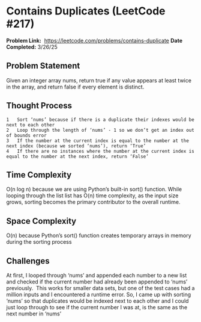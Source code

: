 # Contains Duplicates (LeetCode #217)
**Problem Link:**  https://leetcode.com/problems/contains-duplicate
**Date Completed:** 3/26/25

## Problem Statement
Given an integer array nums, return true if any value appears at least twice in the array, and return false if every element is distinct.

## Thought Process
	1	Sort ‘nums’ because if there is a duplicate their indexes would be next to each other
	2	Loop through the length of ‘nums’ - 1 so we don’t get an index out of bounds error
	3	If the number at the current index is equal to the number at the next index (because we sorted ‘nums’), return ‘True’
	4	If there are no instances where the number at the current index is equal to the number at the next index, return ‘False’

## Time Complexity
O(n log n) because we are using Python’s built-in sort() function. While looping through the list list has O(n) time complexity, as the input size grows, sorting becomes the primary contributor to the overall runtime.

## Space Complexity
O(n) because Python’s sort() function creates temporary arrays in memory during the sorting process


## Challenges
At first, I looped through ‘nums’ and appended each number to a new list and checked if the current number had already been appended to ‘nums’ previously.  This works for smaller data sets, but one of the test cases had a million inputs and I encountered a runtime error. So, I came up with sorting ‘nums’ so that duplicates would be indexed next to each other and I could just loop through to see if the current number I was at, is the same as the next number in ‘nums’
